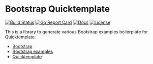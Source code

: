 # Bootstrap Quicktemplate

[![Build Status][build-status-svg]][build-status-link]
[![Go Report Card][goreport-svg]][goreport-link]
[![Docs][docs-godoc-svg]][docs-godoc-link]
[![License][license-svg]][license-link]

This is a library to generate various Bootstrap examples boilerplate for Quicktemplate:

* [Bootstrap](https://getbootstrap.com)
* [Bootstrap examples](https://getbootstrap.com/docs/4.3/examples/)
* [Quicktemplate](https://github.com/valyala/quicktemplate)

 [build-status-svg]: https://api.travis-ci.org/grokify/go-bootstrap-quicktemplate.svg?branch=master
 [build-status-link]: https://travis-ci.org/grokify/go-bootstrap-quicktemplate
 [goreport-svg]: https://goreportcard.com/badge/github.com/grokify/go-bootstrap-quicktemplate
 [goreport-link]: https://goreportcard.com/report/github.com/grokify/go-bootstrap-quicktemplate
 [docs-godoc-svg]: https://img.shields.io/badge/docs-godoc-blue.svg
 [docs-godoc-link]: https://godoc.org/github.com/grokify/go-bootstrap-quicktemplate
 [license-svg]: https://img.shields.io/badge/license-MIT-blue.svg
 [license-link]: https://github.com/grokify/go-bootstrap-quicktemplate/blob/master/LICENSE

